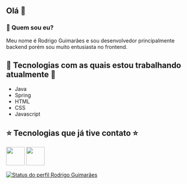 ## Olá 👋

### 🤔 Quem sou eu?
Meu nome é Rodrigo Guimarães e sou desenvolvedor principalmente backend porém sou muito entusiasta no frontend.

<!--
## Trabalho com
- Java
- Spring
- HTML
- CSS
- Javascript
- React
-->

## 🌟 Tecnologias com as quais estou trabalhando atualmente 🌟
- Java
- Spring
- HTML
- CSS
- Javascript

## ⭐ Tecnologias que já tive contato ⭐
<img src="https://cdn.jsdelivr.net/gh/devicons/devicon@latest/icons/c/c-original.svg" width="50px" /> <img src="https://cdn.jsdelivr.net/gh/devicons/devicon@latest/icons/angularjs/angularjs-original.svg" width="50px" />
          

[![Status do perfil Rodrigo Guimarães](https://github-readme-stats.vercel.app/api?username=RodrigoGuima&hide=prs,issues,contribs&show_icons=true&theme=dracula)](https://github.com/anuraghazra/github-readme-stats)


<!--
**RodrigoGuima/RodrigoGuima** is a ✨ _special_ ✨ repository because its `README.md` (this file) appears on your GitHub profile.

Here are some ideas to get you started:

- 🔭 I’m currently working on ...
- 🌱 I’m currently learning ...
- 👯 I’m looking to collaborate on ...
- 🤔 I’m looking for help with ...
- 💬 Ask me about ...
- 📫 How to reach me: ...
- 😄 Pronouns: ...
- ⚡ Fun fact: ...
-->
